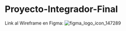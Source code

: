 # Proyecto-Integrador-Final

Link al Wireframe en Figma:
<a htref="https://www.figma.com/files/team/1217551669501424491/Metodologia?fuid=1217935974206768035">![figma_logo_icon_147289](https://user-images.githubusercontent.com/103141811/225666687-4ce263e2-e8da-4f9f-8a75-2e4152ad2f35.svg)</a>
